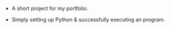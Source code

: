 - <p>A short project for my portfolio.</p>
- <p>Simply setting up Python & successfully executing an program.</p>
